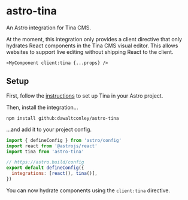 # astro-tina

An Astro integration for Tina CMS.

At the moment, this integration only provides a client directive that only 
hydrates React components in the Tina CMS visual editor. This allows websites 
to support live editing without shipping React to the client.

```astro
<MyComponent client:tina {...props} />
```

## Setup

First, follow the [instructions](https://tina.io/docs/frameworks/astro) to set 
up Tina in your Astro project.

Then, install the integration...

```
npm install github:dawaltconley/astro-tina
```

...and add it to your project config.

```mjs
import { defineConfig } from 'astro/config'
import react from '@astrojs/react'
import tina from 'astro-tina'

// https://astro.build/config
export default defineConfig({
  integrations: [react(), tina()],
})
```

You can now hydrate components using the `client:tina` directive.
